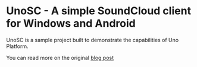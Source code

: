 # UnoSC - A simple SoundCloud client for Windows and Android
UnoSC is a sample project built to demonstrate the capabilities of Uno Platform.

You can read more on the original [blog post](https://www.simonefranco.net/blog/2020/exploring-uno-platform)
